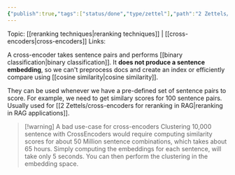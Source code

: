 ```yaml
---
{"publish":true,"tags":["status/done","type/zettel"],"path":"2 Zettels/drawbacks of cross-encoders.md","permalink":"/2-zettels/drawbacks-of-cross-encoders/","PassFrontmatter":true}
---
```



Topic: [[reranking techniques\|reranking techniques]] | [[cross-encoders\|cross-encoders]]
Links:

A cross-encoder takes sentence pairs and performs [[binary classification\|binary classification]]. It **does not produce a sentence embedding**, so we can't preprocess docs and create an index or efficiently compare using [[cosine similarity\|cosine similarity]]. 

They can be used whenever we have a pre-defined set of sentence pairs to score. For example, we need to get similary scores for 100 sentence pairs. Usually used for [[2 Zettels/cross-encoders for reranking in RAG\|reranking in RAG applications]]. 

> [!warning] A bad use-case for cross-encoders
> Clustering 10,000 sentence with CrossEncoders would require computing similarity scores for about 50 Million sentence combinations, which takes about 65 hours. Simply computing the embeddings for each sentence, will take only 5 seconds. You can then perform the clustering in the embedding space.
